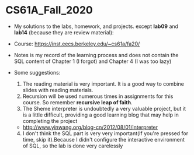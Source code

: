# CS61A_Fall_2020

* My solutions to the labs, homework, and projects. except **lab09** and **lab14** (because they are review material):

* Course: https://inst.eecs.berkeley.edu/~cs61a/fa20/

* Notes is my record of the learning process and does not contain the SQL content of Chapter 1 (I forgot) and Chapter 4 (I was too lazy)

* Some suggestions:
  
  1. The reading material is very important. It is a good way to combine slides with reading materials.
  2. Recursion will be used numerous times in assignments for this course. So remember **recursive leap of faith**.
  3. The Sheme interpreter is undoubtedly a very valuable project, but it is a little difficult, providing a good learning blog that may help in completing the project
  * http://www.yinwang.org/blog-cn/2012/08/01/interpreter
  4. I don't think the SQL part is very very important(If you're pressed for time, skip it).Because I didn't configure the interactive environment of SQL, so the lab is done very carelessly


